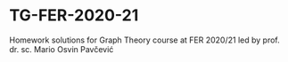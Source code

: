 # TG-FER-2020-21
Homework solutions for Graph Theory course at FER 2020/21 led by prof. dr. sc. Mario Osvin Pavčević
